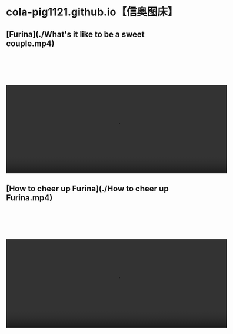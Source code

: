 # cola-pig1121.github.io【信奥图床】

## [Furina](./What's it like to be a sweet couple.mp4)

<title>信奥图床</title>
<style>
  .box{
        width: 600px;
        height: 240px;
        background: rgba(0,0,0,0.1);
        margin: 100px auto 0;
        display: flex;
        flex-direction: column;
        justify-content: space-around;
        overflow: hidden;
      }
</style>

<div class="box">
  <video width="auto" height="auto" controls margin="auto"> 
    <source src="./What's it like to be a sweet couple.mp4" type="video/mp4"> 
  </video>
</div>

## [How to cheer up Furina](./How to cheer up Furina.mp4)

<div class="box">
  <video width="auto" height="auto" controls margin="auto"> 
    <source src="./How to cheer up Furina.mp4" type="video/mp4"> 
  </video> 
</div>
